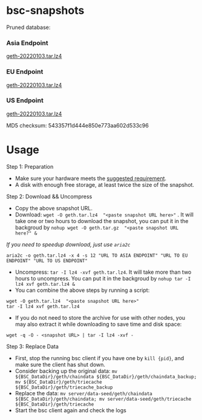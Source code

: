 
# bsc-snapshots

Pruned database:

### Asia Endpoint


[geth-20220103.tar.lz4
](https://tf-dex-prod-public-snapshot-site1.s3-accelerate.amazonaws.com/geth-20220103.tar.lz4?AWSAccessKeyId=AKIAYINE6SBQPUZDDRRO&Signature=yskK6NqS%2BfsFFfuY%2BN7XQbFPIoc%3D&Expires=1643809389
)

### EU Endpoint


[geth-20220103.tar.lz4
](https://tf-dex-prod-public-snapshot.s3-accelerate.amazonaws.com/geth-20220103.tar.lz4?AWSAccessKeyId=AKIAYINE6SBQPUZDDRRO&Signature=meieaT7fdstl3WNjHdaRmMZrnsA%3D&Expires=1643809389
)


### US Endpoint


[geth-20220103.tar.lz4
](https://tf-dex-prod-public-snapshot-site3.s3-accelerate.amazonaws.com/geth-20220103.tar.lz4?AWSAccessKeyId=AKIAYINE6SBQPUZDDRRO&Signature=fRDVa8tXBuGbw5NCe32V92LXuf4%3D&Expires=1643809389
)

MD5 checksum: 543357f1d444e850e773aa602d533c96



# Usage 

Step 1: Preparation
- Make sure your hardware meets the [suggested requirement](https://docs.binance.org/smart-chain/developer/fullnode.html).
- A disk with enough free storage, at least twice the size of the snapshot.

Step 2: Download && Uncompress
- Copy the above snapshot URL.
- Download:  `wget -O geth.tar.lz4  "<paste snapshot URL here>"` . It will take one or two hours to download the snapshot, you can put it in the backgroud by `nohup wget -O geth.tar.gz  "<paste snapshot URL here?" &`


*If you need to speedup download, just use `aria2c`*
```
aria2c -o geth.tar.lz4 -x 4 -s 12 "URL TO ASIA ENDPOINT" "URL TO EU ENDPOINT" "URL TO US ENDPOINT"
```


- Uncompress: `tar -I lz4 -xvf geth.tar.lz4`. It will take more than two hours to uncompress. You can put it in the backgroud by `nohup tar -I lz4 xvf geth.tar.lz4 &`
- You can combine the above steps by running a script:
```
wget -O geth.tar.lz4  "<paste snapshot URL here>"
tar -I lz4 xvf geth.tar.lz4
```


- If you do not need to store the archive for use with other nodes, you may also extract it while downloading to save time and disk space:
```
wget -q -O - <snapshot URL> | tar -I lz4 -xvf -
```


Step 3: Replace Data
- First, stop the running bsc client if you have one by `kill {pid}`, and make sure the client has shut down.
- Consider backing up the original data: `mv ${BSC_DataDir}/geth/chaindata ${BSC_DataDir}/geth/chaindata_backup; mv ${BSC_DataDir}/geth/triecache ${BSC_DataDir}/geth/triecache_backup`
- Replace the data: `mv server/data-seed/geth/chaindata ${BSC_DataDir}/geth/chaindata; mv server/data-seed/geth/triecache ${BSC_DataDir}/geth/triecache`
- Start the bsc client again and check the logs

